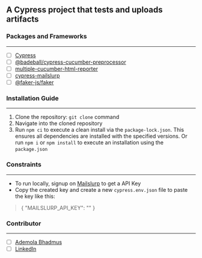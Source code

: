 ## A Cypress project that tests and uploads artifacts

### Packages and Frameworks
---
- [ ] [Cypress](https://www.cypress.io/) 
- [ ] [@badeball/cypress-cucumber-preprocessor](https://www.npmjs.com/package/@badeball/cypress-cucumber-preprocessor) 
- [ ] [multiple-cucumber-html-reporter](https://www.cypress.io/) 
- [ ] [cypress-mailslurp](https://www.cypress.io/) 
- [ ] [@faker-js/faker](https://www.cypress.io/) 

### Installation Guide
---
1. Clone the repository: `git clone` command
2. Navigate into the cloned repository
3. Run `npm ci` to execute a clean install via the `package-lock.json`. This ensures all dependencies are installed with the specified versions. Or run `npm i` or `npm install` to execute an installation using the `package.json`

### Constraints
---
- To run locally, signup on [Mailslurp](https://www.mailslurp.com) to get a API Key
- Copy the created key and create a new `cypress.env.json` file to paste the key like this:
> {
    "MAILSLURP_API_KEY": "<paste-key-here>"
}

### Contributor
---
- [ ] [Ademola Bhadmus](https://www.bhadmusautomates.com)
- [ ] [LinkedIn](https://www.linkedin.com/in/ademola-bhadmus)